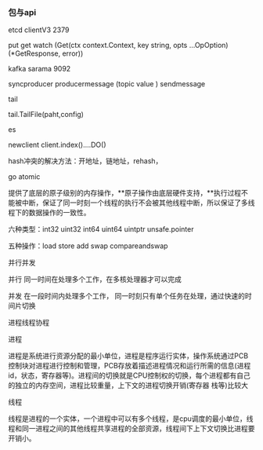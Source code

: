 ### 包与api



etcd  clientV3  2379

put get watch  (Get(ctx context.Context, key string, opts ...OpOption) (*GetResponse, error))



kafka sarama 9092

syncproducer  producermessage  (topic value ) sendmessage



tail

tail.TailFile(paht,config)

 

es

newclient  client.index()....DO()







hash冲突的解决方法：开地址，链地址，rehash，



go atomic

提供了底层的原子级别的内存操作，**原子操作由底层硬件支持，**执行过程不能被中断，保证了同一时刻一个线程的执行不会被其他线程中断，所以保证了多线程下的数据操作的一致性。

六种类型：int32 uint32 int64 uint64 uintptr  unsafe.pointer

五种操作：load store add swap compareandswap



并行并发

并行 同一时间在处理多个工作，在多核处理器才可以完成

并发 在一段时间内处理多个工作， 同一时刻只有单个任务在处理，通过快速的时间片切换

进程线程协程

进程

进程是系统进行资源分配的最小单位，进程是程序运行实体，操作系统通过PCB控制块对进程进行控制和管理，PCB存放着描述进程情况和运行所需的信息(进程id，状态，寄存器等)。进程间的切换就是CPU控制权的切换，每个进程都有自己的独立的内存空间，进程比较重量，上下文的进程切换开销(寄存器 栈等)比较大

线程

线程是进程的一个实体，一个进程中可以有多个线程，是cpu调度的最小单位，线程和同一进程之间的其他线程共享进程的全部资源，线程间下上下文切换比进程要开销小。


